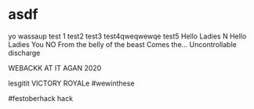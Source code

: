 # asdf

yo wassaup test 1 test2 test3 test4qweqwewqe test5 Hello Ladies N Hello Ladies
You NO From the belly of the beast Comes the... Uncontrollable discharge

WEBACKK AT IT AGAN 2020

lesgitit VICTORY ROYALe #wewinthese

#festoberhack hack

